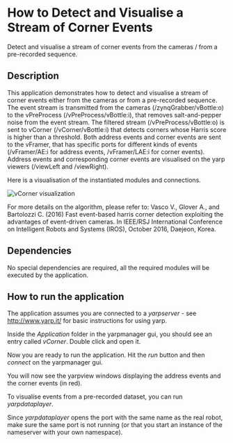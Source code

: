 # How to Detect and Visualise a Stream of Corner Events

Detect and visualise a stream of corner events from the cameras / from a pre-recorded sequence.

## Description

This application demonstrates how to detect and visualise a stream of corner events either from the cameras or from a pre-recorded sequence. 
The event stream is transmitted from the cameras (/zynqGrabber/vBottle:o) to the vPreProcess (/vPreProcess/vBottle:i), that removes salt-and-pepper noise from the event stream. The filtered stream (/vPreProcess/vBottle:o) is sent to vCorner (/vCorner/vBottle:i) that detects corners whose Harris score is higher than a threshold. Both address events and corner events are sent to the vFramer, that has specific ports for different kinds of events (/vFramer/AE:i for address events, /vFramer/LAE:i for corner events). Address events and corresponding corner events are visualised on the yarp viewers (/viewLeft and /viewRight).

Here is a visualisation of the instantiated modules and connections.

![vCorner visualization](http://robotology.github.io/event-driven/doxygen/images/vCorner.png)

For more details on the algorithm, please refer to: Vasco V., Glover A., and Bartolozzi C. (2016) Fast event-based harris corner detection exploiting the advantages of event-driven cameras. In IEEE/RSJ International Conference on Intelligent Robots and Systems (IROS), October 2016, Daejeon, Korea.

## Dependencies

No special dependencies are required, all the required modules will be executed by the application. 

## How to run the application

The application assumes you are connected to a *yarpserver* - see http://www.yarp.it/ for basic instructions for using yarp.

Inside the *Application* folder in the yarpmanager gui, you should see an entry called *vCorner*. Double click and open it.

Now you are ready to run the application. Hit the *run* button and then *connect* on the yarpmanager gui.

You will now see the yarpview windows displaying the address events and the corner events (in red).

To visualise events from a pre-recorded dataset, you can run *yarpdataplayer*.

Since *yarpdataplayer* opens the port with the same name as the real robot, make sure the same port is not running (or that you start an instance of the nameserver with your own namespace).

